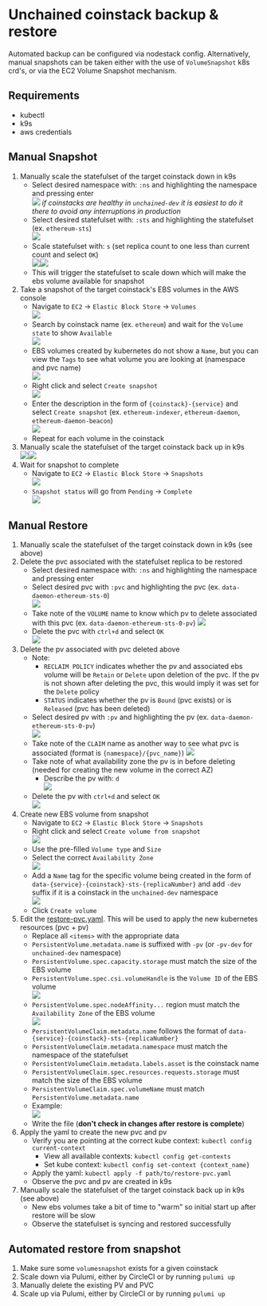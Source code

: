 
# Unchained coinstack backup & restore

Automated backup can be configured via nodestack config. Alternatively, manual snapshots can be taken either with the use of `VolumeSnapshot` k8s crd's, or via the EC2 Volume Snapshot mechanism.

## Requirements
- kubectl
- k9s
- aws credentials

## Manual Snapshot
1. Manually scale the statefulset of the target coinstack down in k9s
	- Select desired namespace with: `:ns` and highlighting the namespace and pressing enter  
	![](k9s-ns.png)
	_if coinstacks are healthy in `unchained-dev` it is easiest to do it there to avoid any interruptions in production_  
	- Select desired statefulset with: `:sts` and highlighting the statefulset (ex. `ethereum-sts`)  
	![](k9s-sts.png)
	- Scale statefulset with: `s` (set replica count to one less than current count and select `OK`)  
	![](k9s-s-replicas-1.png)![](k9s-s-replicas-0.png)
	- This will trigger the statefulset to scale down which will make the ebs volume available for snapshot
1. Take a snapshot of the target coinstack's EBS volumes in the AWS console
	- Navigate to `EC2` -> `Elastic Block Store` -> `Volumes`  
	![](aws-volumes-nav.png)
	- Search by coinstack name (ex. `ethereum`) and wait for the `Volume state` to show `Available`  
	![](aws-volumes-search.png)
	- EBS volumes created by kubernetes do not show a `Name`, but you can view the `Tags` to see what volume you are looking at (namespace and pvc name)  
	![](aws-volumes-tags.png)
	- Right click and select `Create snapshot`  
	![](aws-volumes-create-snapshot.png)
	- Enter the description in the form of `{coinstack}-{service}` and select `Create snapshot` (ex. `ethereum-indexer`, `ethereum-daemon`, `ethereum-daemon-beacon`)  
	![](aws-volumes-create-snapshot-details.png)
	- Repeat for each volume in the coinstack
1. Manually scale the statefulset of the target coinstack back up in k9s  
	![](k9s-s-replicas-0.png)![](k9s-s-replicas-1.png)
1. Wait for snapshot to complete 
	- Navigate to `EC2` -> `Elastic Block Store` -> `Snapshots`  
	![](aws-snapshots-nav.png)
	- `Snapshot status` will go from `Pending` -> `Complete`  
	![](aws-snapshots-status.png)

## Manual Restore
1. Manually scale the statefulset of the target coinstack down in k9s (see above)
1. Delete the pvc associated with the statefulset replica to be restored
	- Select desired namespace with: `:ns` and highlighting the namespace and pressing enter  
	- Select desired pvc with `:pvc` and highlighting the pvc (ex. `data-daemon-ethereum-sts-0`)  
	![](pvc.png)
	- Take note of the `VOLUME` name to know which pv to delete associated with this pvc (ex. `data-daemon-ethereum-sts-0-pv`)
	![](pvc-volume-name.png)
	- Delete the pvc with `ctrl+d` and select `OK`  
	![](pvc-delete.png)
1. Delete the pv associated with pvc deleted above
	- Note:
		- `RECLAIM POLICY` indicates whether the pv and associated ebs volume will be `Retain` or `Delete` upon deletion of the pvc. If the pv is not shown after deleting the pvc, this would imply it was set for the `Delete` policy
		- `STATUS` indicates whether the pv is `Bound` (pvc exists) or is `Released` (pvc has been deleted)
	- Select desired pv with `:pv` and highlighting the pv (ex. `data-daemon-ethereum-sts-0-pv`)  
	![](pv.png)
	- Take note of the `CLAIM` name as another way to see what pvc is associated (format is `{namespace}/{pvc_name}`)
	![](pv-claim-name.png)
	- Take note of what availability zone the pv is in before deleting (needed for creating the new volume in the correct AZ)
		- Describe the pv with: `d`  
		![](pv-az.png)
	- Delete the pv with `ctrl+d` and select `OK`  
	![](pv-delete.png)
1. Create new EBS volume from snapshot
	- Navigate to `EC2` -> `Elastic Block Store` -> `Snapshots`
	- Right click and select `Create volume from snapshot`  
	![](aws-snapshots-create-volume.png)
	- Use the pre-filled `Volume type` and `Size`
	- Select the correct `Availability Zone`  
	![](aws-snapshots-create-volume-details-az.png)
	- Add a `Name` tag for the specific volume being created in the form of `data-{service}-{coinstack}-sts-{replicaNumber}` and add `-dev` suffix if it is a coinstack in the `unchained-dev` namespace  
	![](aws-snapshots-create-volume-details-tags.png)
	- Click `Create volume`
1. Edit the [restore-pvc.yaml](./restore-pvc.yaml). This will be used to apply the new kubernetes resources (pvc + pv)
	- Replace all `<items>` with the appropriate data
	- `PersistentVolume.metadata.name` is suffixed with `-pv` (or `-pv-dev` for `unchained-dev` namespace)
	- `PersistentVolume.spec.capacity.storage` must match the size of the EBS volume
	- `PersistentVolume.spec.csi.volumeHandle` is the `Volume ID` of the EBS volume  
	![](aws-volume-id.png)
	- `PersistentVolume.spec.nodeAffinity...` region must match the `Availability Zone` of the EBS volume  
	![](aws-volume-az.png)
	- `PersistentVolumeClaim.metadata.name` follows the format of `data-{service}-{coinstack}-sts-{replicaNumber}`
	- `PersistentVolumeClaim.metadata.namespace` must match the namespace of the statefulset
	- `PersistentVolumeClaim.metadata.labels.asset` is the coinstack name
	- `PersistentVolumeClaim.spec.resources.requests.storage` must match the size of the EBS volume
	- `PersistentVolumeClaim.spec.volumeName` must match `PersistentVolume.metadata.name`
	- Example:  
	![](restore-pvc-example.png)
	- Write the file (**don't check in changes after restore is complete**)
1. Apply the yaml to create the new pvc and pv
	- Verify you are pointing at the correct kube context: `kubectl config current-context`
		- View all available contexts: `kubectl config get-contexts`
		- Set kube context: `kubectl config set-context {context_name}`
	- Apply the yaml: `kubectl apply -f path/to/restore-pvc.yaml`
	- Observe the pvc and pv are created in k9s
1. Manually scale the statefulset of the target coinstack back up in k9s (see above)
	- New ebs volumes take a bit of time to "warm" so initial start up after restore will be slow
	- Observe the statefulset is syncing and restored successfully

## Automated restore from snapshot

1. Make sure some `volumesnapshot` exists for a given coinstack
2. Scale down via Pulumi, either by CircleCI or by running `pulumi up`
3. Manually delete the existing PV and PVC
4. Scale up via Pulumi, either by CircleCI or by running `pulumi up`
